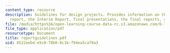 ```yaml
---
content_type: resource
description: Guidelines for design projects. Provides information on the preliminary
  report, the Interim Report, final presentations, the final reports, and grading.
file: /media/https%3A/open-learning-course-data-rc.s3.amazonaws.com/6-777j-design-and-fabrication-of-microelectromechanical-devices-spring-2007/8522eeb4e5c078b08c1bf94ea5ca70a3_reportguidelines.pdf
file_type: application/pdf
resourcetype: Document
title: reportguidelines.pdf
uid: 8522eeb4-e5c0-78b0-8c1b-f94ea5ca70a3
---
```


